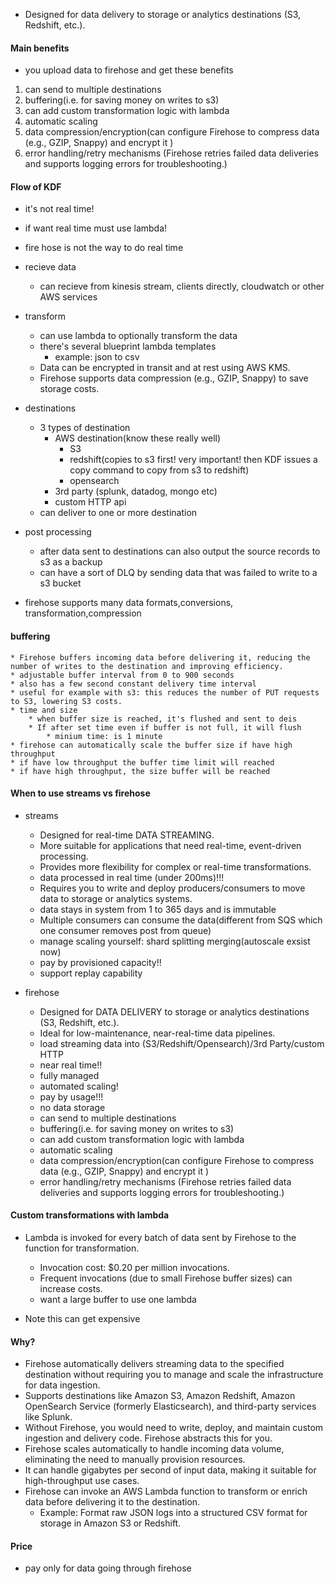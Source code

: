 * Designed for data delivery to storage or analytics destinations (S3, Redshift, etc.).


#### Main benefits
* you upload data to firehose and get these benefits

1. can send to multiple destinations
2. buffering(i.e. for saving money on writes to s3)
3. can add custom transformation logic with lambda
4. automatic scaling
5. data compression/encryption(can configure Firehose to compress data (e.g., GZIP, Snappy) and encrypt it )
6. error handling/retry mechanisms (Firehose retries failed data deliveries and supports logging errors for troubleshooting.)


#### Flow of KDF




* it's not real time!
* if want real time must use lambda!
* fire hose is not the way to do real time

* recieve data
    * can recieve from kinesis stream, clients directly, cloudwatch or other AWS services

* transform 
    * can use lambda to optionally transform the data
    * there's several blueprint lambda templates
        * example: json to csv
    * Data can be encrypted in transit and at rest using AWS KMS.
    * Firehose supports data compression (e.g., GZIP, Snappy) to save storage costs.


* destinations
    * 3 types of destination
        * AWS destination(know these really well)
            * S3
            * redshift(copies to s3 first! very important! then KDF issues a copy command to copy from s3 to redshift)
            * opensearch
        * 3rd party (splunk, datadog, mongo etc)
        * custom HTTP api 
    * can deliver to one or more destination 


* post processing
    * after data sent to destinations can also output the source records to s3 as a backup
    * can have a sort of DLQ by sending data that was failed to write to a s3 bucket
* firehose supports many data formats,conversions, transformation,compression




####  buffering
    * Firehose buffers incoming data before delivering it, reducing the number of writes to the destination and improving efficiency.
    * adjustable buffer interval from 0 to 900 seconds 
    * also has a few second constant delivery time interval
    * useful for example with s3: this reduces the number of PUT requests to S3, lowering S3 costs.
    * time and size
        * when buffer size is reached, it's flushed and sent to deis
        * If after set time even if buffer is not full, it will flush
            * minium time: is 1 minute
    * firehose can automatically scale the buffer size if have high throughput
    * if have low throughput the buffer time limit will reached
    * if have high throughput, the size buffer will be reached


#### When to use streams vs firehose
* streams
    * Designed for real-time DATA STREAMING.
    * More suitable for applications that need real-time, event-driven processing.
    * Provides more flexibility for complex or real-time transformations.
    * data processed in real time (under 200ms)!!!
    * Requires you to write and deploy producers/consumers to move data to storage or analytics systems.
    * data stays in system from 1 to 365 days and is immutable
    * Multiple consumers can consume the data(different from SQS which one consumer removes post from queue)
    * manage scaling yourself: shard splitting merging(autoscale exsist now)
    * pay by provisioned capacity!!
    * support replay capability


* firehose
    * Designed for DATA DELIVERY to storage or analytics destinations (S3, Redshift, etc.).
    * Ideal for low-maintenance, near-real-time data pipelines.
    * load streaming data into (S3/Redshift/Opensearch)/3rd Party/custom HTTP
    * near real time!!
    * fully managed
    * automated scaling!
    * pay by usage!!!
    * no data storage
    * can send to multiple destinations
    *  buffering(i.e. for saving money on writes to s3) 
    * can add custom transformation logic with lambda
    * automatic scaling
    * data compression/encryption(can configure Firehose to compress data (e.g., GZIP, Snappy) and encrypt it )
    * error handling/retry mechanisms (Firehose retries failed data deliveries and supports logging errors for troubleshooting.)




#### Custom transformations with lambda

* Lambda is invoked for every batch of data sent by Firehose to the function for transformation.
    * Invocation cost: $0.20 per million invocations.
    * Frequent invocations (due to small Firehose buffer sizes) can increase costs.
    * want a large buffer to use one lambda

* Note this can get expensive


#### Why?
* Firehose automatically delivers streaming data to the specified destination without requiring you to manage and scale the infrastructure for data ingestion.
* Supports destinations like Amazon S3, Amazon Redshift, Amazon OpenSearch Service (formerly Elasticsearch), and third-party services like Splunk.
* Without Firehose, you would need to write, deploy, and maintain custom ingestion and delivery code. Firehose abstracts this for you.
* Firehose scales automatically to handle incoming data volume, eliminating the need to manually provision resources.
* It can handle gigabytes per second of input data, making it suitable for high-throughput use cases.
* Firehose can invoke an AWS Lambda function to transform or enrich data before delivering it to the destination.
    * Example: Format raw JSON logs into a structured CSV format for storage in Amazon S3 or Redshift.


#### Price
* pay only for data going through firehose

